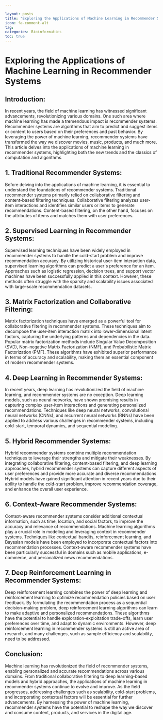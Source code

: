 ```yaml
---

layout: posts
title: "Exploring the Applications of Machine Learning in Recommender Systems"
icon: fa-comment-alt
tag:      
categories: Bioinformatics
toc: true
---
```




# Exploring the Applications of Machine Learning in Recommender Systems

## Introduction:
In recent years, the field of machine learning has witnessed significant advancements, revolutionizing various domains. One such area where machine learning has made a tremendous impact is recommender systems. Recommender systems are algorithms that aim to predict and suggest items or content to users based on their preferences and past behavior. By leveraging the power of machine learning, recommender systems have transformed the way we discover movies, music, products, and much more. This article delves into the applications of machine learning in recommender systems, highlighting both the new trends and the classics of computation and algorithms.

## 1. Traditional Recommender Systems:
Before delving into the applications of machine learning, it is essential to understand the foundations of recommender systems. Traditional recommender systems primarily relied on collaborative filtering and content-based filtering techniques. Collaborative filtering analyzes user-item interactions and identifies similar users or items to generate recommendations. Content-based filtering, on the other hand, focuses on the attributes of items and matches them with user preferences.

## 2. Supervised Learning in Recommender Systems:
Supervised learning techniques have been widely employed in recommender systems to handle the cold-start problem and improve recommendation accuracy. By utilizing historical user-item interaction data, supervised learning algorithms can predict a user's preference for an item. Approaches such as logistic regression, decision trees, and support vector machines have been successfully applied in this context. However, these methods often struggle with the sparsity and scalability issues associated with large-scale recommendation datasets.

## 3. Matrix Factorization and Collaborative Filtering:
Matrix factorization techniques have emerged as a powerful tool for collaborative filtering in recommender systems. These techniques aim to decompose the user-item interaction matrix into lower-dimensional latent factors, capturing the underlying patterns and dependencies in the data. Popular matrix factorization methods include Singular Value Decomposition (SVD), Non-negative Matrix Factorization (NMF), and Probabilistic Matrix Factorization (PMF). These algorithms have exhibited superior performance in terms of accuracy and scalability, making them an essential component of modern recommender systems.

## 4. Deep Learning in Recommender Systems:
In recent years, deep learning has revolutionized the field of machine learning, and recommender systems are no exception. Deep learning models, such as neural networks, have shown promising results in capturing complex user-item interactions and generating personalized recommendations. Techniques like deep neural networks, convolutional neural networks (CNNs), and recurrent neural networks (RNNs) have been applied to address various challenges in recommender systems, including cold-start, temporal dynamics, and sequential modeling.

## 5. Hybrid Recommender Systems:
Hybrid recommender systems combine multiple recommendation techniques to leverage their strengths and mitigate their weaknesses. By integrating collaborative filtering, content-based filtering, and deep learning approaches, hybrid recommender systems can capture different aspects of user preferences and provide more accurate and diverse recommendations. Hybrid models have gained significant attention in recent years due to their ability to handle the cold-start problem, improve recommendation coverage, and enhance the overall user experience.

## 6. Context-Aware Recommender Systems:
Context-aware recommender systems consider additional contextual information, such as time, location, and social factors, to improve the accuracy and relevance of recommendations. Machine learning algorithms play a crucial role in modeling and leveraging context in recommender systems. Techniques like contextual bandits, reinforcement learning, and Bayesian models have been employed to incorporate contextual factors into recommendation processes. Context-aware recommender systems have been particularly successful in domains such as mobile applications, e-commerce, and personalized news recommendations.

## 7. Deep Reinforcement Learning in Recommender Systems:
Deep reinforcement learning combines the power of deep learning and reinforcement learning to optimize recommendation policies based on user feedback. By formulating the recommendation process as a sequential decision-making problem, deep reinforcement learning algorithms can learn to make adaptive and personalized recommendations. These algorithms have the potential to handle exploration-exploitation trade-offs, learn user preferences over time, and adapt to dynamic environments. However, deep reinforcement learning in recommender systems is still an active area of research, and many challenges, such as sample efficiency and scalability, need to be addressed.

## Conclusion:
Machine learning has revolutionized the field of recommender systems, enabling personalized and accurate recommendations across various domains. From traditional collaborative filtering to deep learning-based models and hybrid approaches, the applications of machine learning in recommender systems continue to evolve and improve. As the field progresses, addressing challenges such as scalability, cold-start problems, and incorporating contextual factors will be essential for further advancements. By harnessing the power of machine learning, recommender systems have the potential to reshape the way we discover and consume content, products, and services in the digital age.